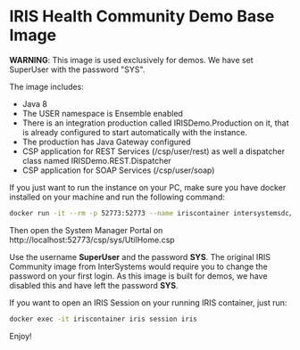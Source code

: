 # IRIS Health Community Demo Base Image

**WARNING**: This image is used exclusively for demos. We have set SuperUser with the password "SYS".

The image includes:
- Java 8
- The USER namespace is Ensemble enabled
- There is an integration production called IRISDemo.Production on it, that is already configured to start automatically with the instance.
- The production has Java Gateway configured
- CSP application for REST Services (/csp/user/rest) as well a dispatcher class named IRISDemo.REST.Dispatcher
- CSP application for SOAP Services (/csp/user/soap)

If you just want to run the instance on your PC, make sure you have docker installed on your machine and run the following command:

```bash
docker run -it --rm -p 52773:52773 --name iriscontainer intersystemsdc/irisdemo-base-irishealthint-community:2019.1.0-released-community
```

Then open the System Manager Portal on http://localhost:52773/csp/sys/UtilHome.csp

Use the username **SuperUser** and the password **SYS**. The original IRIS Community image from InterSystems would require you to change the password on your first login. As this image is built for demos, we have disabled this and have left the password **SYS**.

If you want to open an IRIS Session on your running IRIS container, just run:

```bash
docker exec -it iriscontainer iris session iris
```

Enjoy!